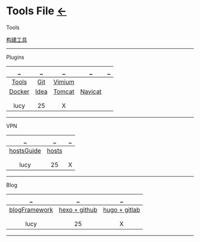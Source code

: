 # Tools File [←](../index.md)

Tools

[构建工具](Build_Tools/index.md)

[]()

[]()

- - -

Plugins

| _ | _ | _ | _ | _ |
|:---:|:---:|:---:|:---:|:---:|
| [Tools](Tools.txt) | [Git](Git/index.md) | [Vimium](Vimium.txt) | []() | []() |
| [Docker](Docker.md) | [Idea](Idea/index.md) | [Tomcat](Tomcat.txt) | [Navicat](Navicat.md) | []() |
| []() | []() | []() | []() | []() |
| []() | []() | []() | []() | []() |
| lucy | 25 | X |

- - -

VPN

| _ | _ | _ |
|:---:|:---:|:---:|
| [hostsGuide](hosts.md) | [hosts](hosts) | []() |
| []() | []() | []() |
| []() | []() | []() |
| lucy | 25 | X |

- - -

Blog

| _ | _ | _ |
|:---:|:---:|:---:|
| [blogFramework](Blog/blogFramework.md) | [hexo + github](https://raw.githubusercontent.com/AmbroseRen/test/master/Doc/Tools/hexo.bat) | [hugo + gitlab](hugo.md) |
| []() | []() | []() |
| []() | []() | []() |
| lucy | 25 | X |

- - -


